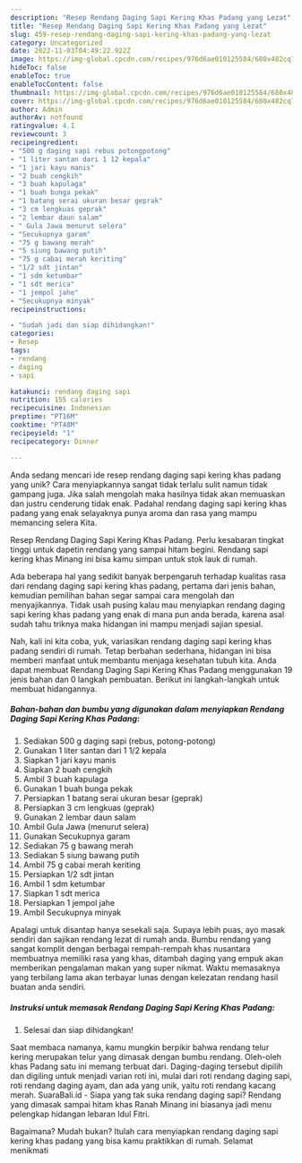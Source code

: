 ```yaml
---
description: "Resep Rendang Daging Sapi Kering Khas Padang yang Lezat"
title: "Resep Rendang Daging Sapi Kering Khas Padang yang Lezat"
slug: 459-resep-rendang-daging-sapi-kering-khas-padang-yang-lezat
category: Uncategorized
date: 2022-11-03T04:49:22.922Z
image: https://img-global.cpcdn.com/recipes/976d6ae010125584/680x482cq70/rendang-daging-sapi-kering-khas-padang-foto-resep-utama.jpg
hideToc: false
enableToc: true
enableTocContent: false
thumbnail: https://img-global.cpcdn.com/recipes/976d6ae010125584/680x482cq70/rendang-daging-sapi-kering-khas-padang-foto-resep-utama.jpg
cover: https://img-global.cpcdn.com/recipes/976d6ae010125584/680x482cq70/rendang-daging-sapi-kering-khas-padang-foto-resep-utama.jpg
author: Admin
authorAv: notfound
ratingvalue: 4.1
reviewcount: 3
recipeingredient:
- "500 g daging sapi rebus potongpotong"
- "1 liter santan dari 1 12 kepala"
- "1 jari kayu manis"
- "2 buah cengkih"
- "3 buah kapulaga"
- "1 buah bunga pekak"
- "1 batang serai ukuran besar geprak"
- "3 cm lengkuas geprak"
- "2 lembar daun salam"
- " Gula Jawa menurut selera"
- "Secukupnya garam"
- "75 g bawang merah"
- "5 siung bawang putih"
- "75 g cabai merah keriting"
- "1/2 sdt jintan"
- "1 sdm ketumbar"
- "1 sdt merica"
- "1 jempol jahe"
- "Secukupnya minyak"
recipeinstructions:

- "Sudah jadi dan siap dihidangkan!"
categories:
- Resep
tags:
- rendang
- daging
- sapi

katakunci: rendang daging sapi 
nutrition: 155 calories
recipecuisine: Indonesian
preptime: "PT16M"
cooktime: "PT48M"
recipeyield: "1"
recipecategory: Dinner

---
```





Anda sedang mencari ide resep rendang daging sapi kering khas padang yang unik? Cara menyiapkannya sangat tidak terlalu sulit namun tidak gampang juga. Jika salah mengolah maka hasilnya tidak akan memuaskan dan justru cenderung tidak enak. Padahal rendang daging sapi kering khas padang yang enak selayaknya punya aroma dan rasa yang mampu memancing selera Kita.





Resep Rendang Daging Sapi Kering Khas Padang. Perlu kesabaran tingkat tinggi untuk dapetin rendang yang sampai hitam begini. Rendang sapi kering khas Minang ini bisa kamu simpan untuk stok lauk di rumah.

Ada beberapa hal yang sedikit banyak berpengaruh terhadap kualitas rasa dari rendang daging sapi kering khas padang, pertama dari jenis bahan, kemudian pemilihan bahan segar sampai cara mengolah dan menyajikannya. Tidak usah pusing kalau mau menyiapkan rendang daging sapi kering khas padang yang enak di mana pun anda berada, karena asal sudah tahu triknya maka hidangan ini mampu menjadi sajian spesial.






Nah, kali ini kita coba, yuk, variasikan rendang daging sapi kering khas padang sendiri di rumah. Tetap berbahan sederhana, hidangan ini bisa memberi manfaat untuk membantu menjaga kesehatan tubuh kita. Anda dapat membuat Rendang Daging Sapi Kering Khas Padang menggunakan 19 jenis bahan dan 0 langkah pembuatan. Berikut ini langkah-langkah untuk membuat hidangannya.

<!--inarticleads1-->

##### Bahan-bahan dan bumbu yang digunakan dalam menyiapkan Rendang Daging Sapi Kering Khas Padang:

1. Sediakan 500 g daging sapi (rebus, potong-potong)
1. Gunakan 1 liter santan dari 1 1/2 kepala
1. Siapkan 1 jari kayu manis
1. Siapkan 2 buah cengkih
1. Ambil 3 buah kapulaga
1. Gunakan 1 buah bunga pekak
1. Persiapkan 1 batang serai ukuran besar (geprak)
1. Persiapkan 3 cm lengkuas (geprak)
1. Gunakan 2 lembar daun salam
1. Ambil  Gula Jawa (menurut selera)
1. Gunakan Secukupnya garam
1. Sediakan 75 g bawang merah
1. Sediakan 5 siung bawang putih
1. Ambil 75 g cabai merah keriting
1. Persiapkan 1/2 sdt jintan
1. Ambil 1 sdm ketumbar
1. Siapkan 1 sdt merica
1. Persiapkan 1 jempol jahe
1. Ambil Secukupnya minyak


Apalagi untuk disantap hanya sesekali saja. Supaya lebih puas, ayo masak sendiri dan sajikan rendang lezat di rumah anda. Bumbu rendang yang sangat komplit dengan berbagai rempah-rempah khas nusantara membuatnya memiliki rasa yang khas, ditambah daging yang empuk akan memberikan pengalaman makan yang super nikmat. Waktu memasaknya yang terbilang lama akan terbayar lunas dengan kelezatan rendang hasil buatan anda sendiri. 

<!--inarticleads2-->

##### Instruksi untuk memasak Rendang Daging Sapi Kering Khas Padang:


1. Selesai dan siap dihidangkan!

Saat membaca namanya, kamu mungkin berpikir bahwa rendang telur kering merupakan telur yang dimasak dengan bumbu rendang. Oleh-oleh khas Padang satu ini memang terbuat dari. Daging-daging tersebut dipilih dan digiling untuk menjadi varian roti ini, mulai dari roti rendang daging sapi, roti rendang daging ayam, dan ada yang unik, yaitu roti rendang kacang merah. SuaraBali.id - Siapa yang tak suka rendang daging sapi? Rendang yang dimasak sampai hitam khas Ranah Minang ini biasanya jadi menu pelengkap hidangan lebaran Idul Fitri. 

Bagaimana? Mudah bukan? Itulah cara menyiapkan rendang daging sapi kering khas padang yang bisa kamu praktikkan di rumah. Selamat menikmati
